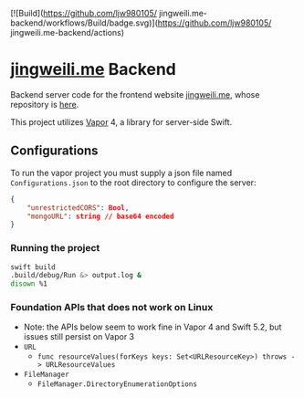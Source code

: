 [![Build](https://github.com/ljw980105/
jingweili.me-backend/workflows/Build/badge.svg)](https://github.com/ljw980105/
jingweili.me-backend/actions)

# [jingweili.me](https://jingweili.me) Backend

Backend server code for the frontend website [jingweili.me](https://jingweili.me), whose repository is [here](https://github.com/ljw980105/jingweili.me).

This project utilizes [Vapor](https://github.com/vapor/vapor) 4, a library for server-side Swift.

## Configurations
To run the vapor project you must supply a json file named `Configurations.json` to the root directory to configure the server:

```json
{
    "unrestrictedCORS": Bool,
    "mongoURL": string // base64 encoded
}
```

### Running the project 
```bash
swift build
.build/debug/Run &> output.log &
disown %1
```

### Foundation APIs that does not work on Linux
* Note: the APIs below seem to work fine in Vapor 4 and Swift 5.2, but issues still persist on Vapor 3 
* `URL`
    * `func resourceValues(forKeys keys: Set<URLResourceKey>) throws -> URLResourceValues`
* `FileManager`
    * `FileManager.DirectoryEnumerationOptions`
